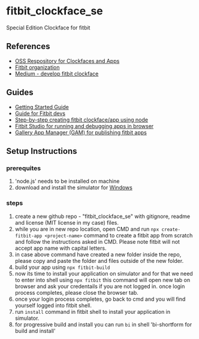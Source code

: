# fitbit_clockface_se
Special Edition Clockface for fitbit

## References
- [OSS Respository for Clockfaces and Apps](https://github.com/Fitbit/ossapps)
- [Fitbit organization](https://github.com/Fitbit)
- [Medium - develop fitbit clockface](https://medium.com/@jeremiecorpinot/beginner-guide-overview-develop-a-fitbit-clock-face-283ec7acd756)

## Guides
- [Getting Started Guide](https://dev.fitbit.com/getting-started/)
- [Guide for Fitbit devs](https://dev.fitbit.com/build/guides/)
- [Step-by-step creating fitbit clockface/app using node](https://dev.fitbit.com/build/guides/command-line-interface/)
- [Fitbit Studio for running and debugging apps in browser](https://studio.fitbit.com/projects)
- [Gallery App Manager (GAM) for publishing fitbit apps](https://gam.fitbit.com/apps)

## Setup Instructions
### prerequites 
1. 'node.js' needs to be installed on machine
2. download and install the simulator for [Windows](https://simulator-updates.fitbit.com/download/latest/win)

### steps
1. create a new github repo - "fitbit_clockface_se" with gitignore, readme and license (MIT license in my case) files.
2. while you are in new repo location, open CMD and run `npx create-fitbit-app <project-name>` command to create a fitbit app from scratch and follow the instructions asked in CMD. Please note fitbit will not accept app name with capital letters.
3. in case above command have created a new folder inside the repo, please copy and paste the folder and files outside of the new folder.
4. build your app using `npx fitbit-build` 
5. now its time to install your application on simulator and for that we need to enter into shell using `npx fitbit` this command will open new tab on browser and ask your credentails if you are not logged in. once login process completes, please close the browser tab.
6. once your login process completes, go back to cmd and you will find yourself logged into fitbit shell.
7. run `install` command in fitbit shell to install your application in simulator.
8. for progressive build and install you can run `bi` in shell 'bi-shortform for build and install'
